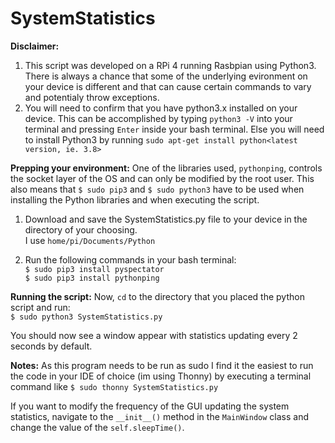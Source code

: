 # SystemStatistics

<b>Disclaimer:</b>
1) This script was developed on a RPi 4 running Rasbpian using Python3. 
There is always a chance that some of the underlying evironment on your device is different and that can cause certain commands to vary and potentialy throw exceptions. 
2) You will need to confirm that you have python3.x installed on your device. 
This can be accomplished by typing `python3 -V` into your terminal and pressing `Enter` inside your bash terminal. 
Else you will need to install Python3 by running `sudo apt-get install python<latest version, ie. 3.8>`

<b>Prepping your environment:</b>
One of the libraries used, `pythonping`, controls the socket layer of the OS and can only be modified by the root user. This also means that `$ sudo pip3` and `$ sudo python3` have to be used when installing the Python libraries and when executing the script.

1) Download and save the SystemStatistics.py file to your device in the directory of your choosing.  
I use `home/pi/Documents/Python`

2) Run the following commands in your bash terminal:  
`$ sudo pip3 install pyspectator`  
`$ sudo pip3 install pythonping`


<b>Running the script:</b>
Now, `cd` to the directory that you placed the python script and run:  
`$ sudo python3 SystemStatistics.py` 

You should now see a window appear with statistics updating every 2 seconds by default.

<b>Notes:</b>
As this program needs to be run as sudo I find it the easiest to run the code in your IDE of choice (im using Thonny) by executing a terminal command like `$ sudo thonny SystemStatistics.py`

If you want to modify the frequency of the GUI updating the system statistics, navigate to the `__init__()` method in the `MainWindow` class and change the value of the `self.sleepTime()`.
